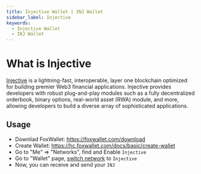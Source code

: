 ```yaml
---
title: Injective Wallet | INJ Wallet
sidebar_label: Injective
keywords:
  - Injective Wallet
  - INJ Wallet
---
```


# What is Injective
[Injective](https://injective.com/) is a lightning-fast, interoperable, layer one blockchain optimized for building premier Web3 financial applications. Injective provides developers with robust plug-and-play modules such as a fully decentralized orderbook, binary options, real-world asset (RWA) module, and more, allowing developers to build a diverse array of sophisticated applications.  

## Usage
* Downliad FoxWallet: https://foxwallet.com/download
* Create Wallet: https://hc.foxwallet.com/docs/basic/create-wallet
* Go to "Me" => "Networks", find and Enable `Injective` 
* Go to "Wallet" page, [switch network](https://hc.foxwallet.com/docs/basic/manage-funds#switch-networks) to `Injective`
* Now, you can receive and send your `INJ`
